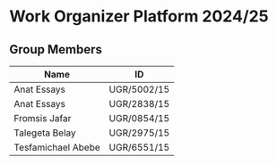 # Work Organizer Platform 2024/25

## Group Members

| Name                 | ID          |
|----------------------|-------------|
| Anat Essays          | UGR/5002/15 |
| Anat Essays          | UGR/2838/15 |
| Fromsis Jafar        | UGR/0854/15 |
| Talegeta Belay       | UGR/2975/15 |
| Tesfamichael Abebe   | UGR/6551/15 |
